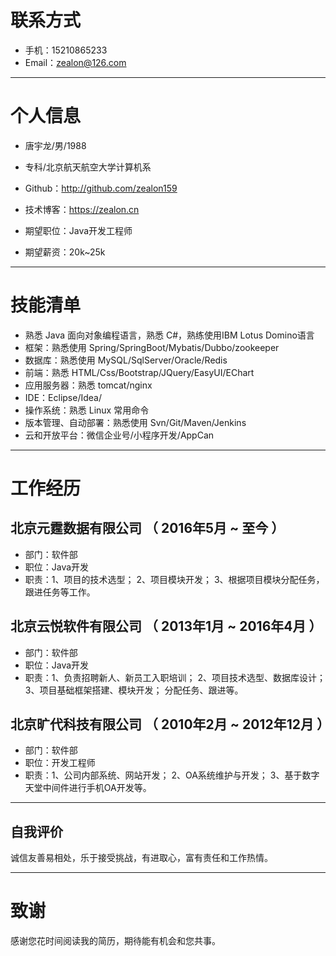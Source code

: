 
# 联系方式

- 手机：15210865233  
- Email：zealon@126.com  

---

# 个人信息

 - 唐宇龙/男/1988 
 - 专科/北京航天航空大学计算机系 
 - Github：http://github.com/zealon159  
 - 技术博客：https://zealon.cn  

 - 期望职位：Java开发工程师
 - 期望薪资：20k~25k

---

# 技能清单

- 熟悉 Java 面向对象编程语言，熟悉 C#，熟练使用IBM Lotus Domino语言
- 框架：熟悉使用 Spring/SpringBoot/Mybatis/Dubbo/zookeeper
- 数据库：熟悉使用 MySQL/SqlServer/Oracle/Redis
- 前端：熟悉 HTML/Css/Bootstrap/JQuery/EasyUI/EChart
- 应用服务器：熟悉 tomcat/nginx
- IDE：Eclipse/Idea/
- 操作系统：熟悉 Linux 常用命令
- 版本管理、自动部署：熟悉使用 Svn/Git/Maven/Jenkins
- 云和开放平台：微信企业号/小程序开发/AppCan

---

# 工作经历

## 北京元霆数据有限公司 （ 2016年5月 ~ 至今 ）
- 部门：软件部
- 职位：Java开发
- 职责：1、项目的技术选型； 2、项目模块开发； 3、根据项目模块分配任务，跟进任务等工作。
 
## 北京云悦软件有限公司 （ 2013年1月 ~ 2016年4月 ）
- 部门：软件部
- 职位：Java开发
- 职责：1、负责招聘新人、新员工入职培训； 2、项目技术选型、数据库设计； 3、项目基础框架搭建、模块开发； 分配任务、跟进等。

## 北京旷代科技有限公司 （ 2010年2月 ~ 2012年12月 ）
- 部门：软件部
- 职位：开发工程师
- 职责：1、公司内部系统、网站开发； 2、OA系统维护与开发； 3、基于数字天堂中间件进行手机OA开发等。

---

## 自我评价

诚信友善易相处，乐于接受挑战，有进取心，富有责任和工作热情。


---

# 致谢
感谢您花时间阅读我的简历，期待能有机会和您共事。
